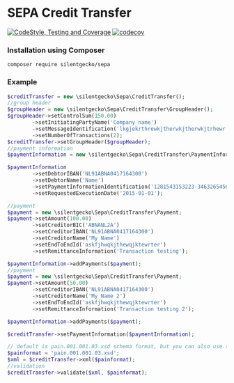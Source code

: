 # SEPA Credit Transfer
[![CodeStyle, Testing and Coverage](https://github.com/silentgecko/sepa/actions/workflows/php.yml/badge.svg)](https://github.com/silentgecko/sepa/actions/workflows/php.yml)
[![codecov](https://codecov.io/gh/silentgecko/sepa/branch/master/graph/badge.svg?token=MW78IS5L79)](https://codecov.io/gh/silentgecko/sepa)
### Installation using Composer

```
composer require silentgecko/sepa
```

### Example

```php
$creditTransfer = new \silentgecko\Sepa\CreditTransfer();
//group header
$groupHeader = new \silentgecko\Sepa\CreditTransfer\GroupHeader();
$groupHeader->setControlSum(150.00)
        ->setInitiatingPartyName('Company name')
        ->setMessageIdentification('lkgjekrthrewkjtherwkjtherwkjtrhewr')
        ->setNumberOfTransactions(2);
$creditTransfer->setGroupHeader($groupHeader);
//payment information
$paymentInformation = new \silentgecko\Sepa\CreditTransfer\PaymentInformation;

$paymentInformation
        ->setDebtorIBAN('NL91ABNA0417164300')
        ->setDebtorName('Name')
        ->setPaymentInformationIdentification('1281543153223-3463265456')
        ->setRequestedExecutionDate('2015-01-01');

//payment
$payment = new \silentgecko\Sepa\CreditTransfer\Payment;
$payment->setAmount(100.00)
        ->setCreditorBIC('ABNANL2A')
        ->setCreditorIBAN('NL91ABNA0417164300')
        ->setCreditorName('My Name')
        ->setEndToEndId('askfjhwqkjthewqjktewrter')
        ->setRemittanceInformation('Transaction testing');

$paymentInformation->addPayments($payment);
//payment
$payment = new \silentgecko\Sepa\CreditTransfer\Payment;
$payment->setAmount(50.00)
        ->setCreditorIBAN('NL91ABNA0417164300')
        ->setCreditorName('My Name 2')
        ->setEndToEndId('askfjhwqkjthewqjktewrter')
        ->setRemittanceInformation('Transaction testing 2');

$paymentInformation->addPayments($payment);

$creditTransfer->setPaymentInformation($paymentInformation);

// default is pain.001.001.03.xsd schema format, but you can also use the newer pain.001.003.03.xsd
$painformat = 'pain.001.001.03.xsd'; 
$xml = $creditTransfer->xml($painformat);
//validation
$creditTransfer->validate($xml, $painformat);
```
